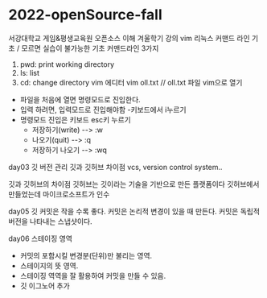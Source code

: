 # 2022-openSource-fall
서강대학교 게임&amp;평생교육원 오픈소스 이해 겨울학기 강의
vim 리눅스 커맨드 라인 기초
/ 모르면 실습이 불가능한 기초 커맨드라인 3가지
1. pwd: print working directory
2. ls: list
3. cd: change directory
vim 에디터
  vim oll.txt // oll.txt 파일 vim으로 열기
- 파일을 처음에 열면 명령모드로 진입한다.
- 입력 하려면, 입력모드로 진입해야함
   -키보드에서 i누르기
- 명령모드 진입은 키보드 esc키 누르기
   - 저장하기(write) --> :w
   - 나오기(quit) --> :q
   - 저장하기 나오기 --> :wq

day03
깃 버전 관리
깃과 깃허브 차이점
vcs, version control system..

깃과 깃허브의 차이점
깃허브는 깃이라는 기술을 기반으로 만든 플랫폼이다
깃허브에서 만들었는데 마이크로소프트가 인수

day05
깃 커밋은 작을 수록 좋다.
커밋은 논리적 변경이 있을 때 만든다.
커밋은 독립적 버전을 나타내는 스냅샷이다.

day06
스테이징 영역
 - 커밋의 포함시킬 변경분(단위)만 불리는 영역.
  - 스테이지의 뜻 영역.
- 스테이징 역역을 잘 활용하여 커밋을 만들 수 있음.
- 깃 이그노어 추가